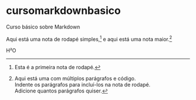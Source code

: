 # cursomarkdownbasico
Curso básico sobre Markdown

Aqui está uma nota de rodapé simples,[^1] e aqui está uma nota maior.[^notamaior]  

[^1]: Esta é a primeira nota de rodapé.  

[^notamaior]: Aqui está uma com múltiplos parágrafos e código.  
  Indente os parágrafos para incluí-los na nota de rodapé.  
  Adicione quantos parágrafos quiser.  

H²O

